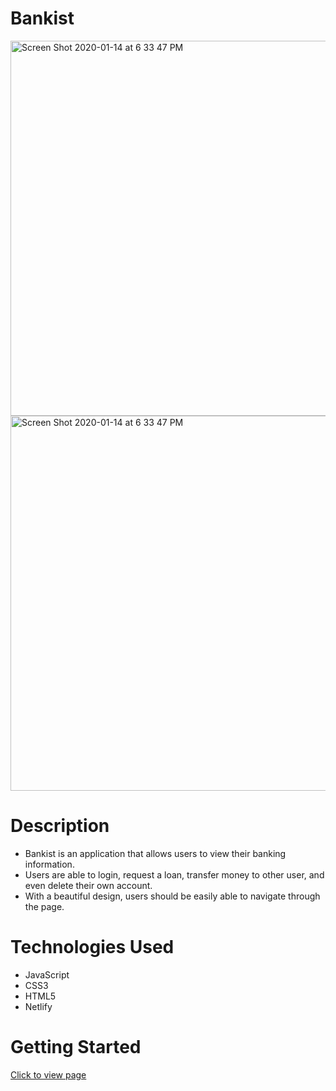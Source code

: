 # Bankist

<img width="600" alt="Screen Shot 2020-01-14 at 6 33 47 PM" src="https://user-images.githubusercontent.com/53157290/136486292-bc0d3e1c-5b63-4157-a3f8-3631e30e1f7b.png">

<img width="600" alt="Screen Shot 2020-01-14 at 6 33 47 PM" src="https://user-images.githubusercontent.com/53157290/136486299-2ebf4679-eb74-49e7-947a-98e263a589ad.png">

# Description

- Bankist is an application that allows users to view their banking information. 
- Users are able to login, request a loan, transfer money to other user, and even delete their own account.
- With a beautiful design, users should be easily able to navigate through the page.

# Technologies Used

- JavaScript
- CSS3
- HTML5
- Netlify

# Getting Started

[Click to view page](https://bank-ist.netlify.app/)



